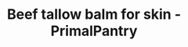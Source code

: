 ---
title: "Beef tallow balm for skin - PrimalPantry"
description: "Achieve a natural glow without the chemical nasties using beef tallow balm for skin from PrimalPantry"
type: custom
layout: products/powder-v1
balm-or-lav-60ml: price_1QKTaPFZRwx5tlYm5Eja3cDN
balm-or-ros-60ml: price_1QKTaPFZRwx5tlYmKaucrO1T
balm-or-neu-60ml: price_1QQFC1FZRwx5tlYmO05jTBP3
balm-or-van-60ml: price_1QKTaPFZRwx5tlYmkY0ItNsh
balm-or-patch-60ml: price_1QKTaPFZRwx5tlYmDHGwepLz
balm-or-orang-60ml: price_1QKTaPFZRwx5tlYmfBkYKLf5
balm-or-cedar-60ml: price_1QKTaPFZRwx5tlYmAwrOu4TS
balm-or-frank-60ml: price_1QKlwqFZRwx5tlYmBXKLp3kq
balm-or-vanrose-60ml: price_1QOcCmFZRwx5tlYmwqeC4IM0
balm-or-lav-100ml: price_1QQiXwFZRwx5tlYmpDHRxCBF
balm-or-ros-100ml: price_1QQiYkFZRwx5tlYmupY53HRo
balm-or-neu-100ml: price_1QQiZ1FZRwx5tlYmzHxpHRKW
balm-or-van-100ml: price_1QQiZFFZRwx5tlYmUWckttaJ
balm-or-patch-100ml: price_1QQiZQFZRwx5tlYmUvgb4wxU
balm-or-orang-100ml: price_1QQiZbFZRwx5tlYmmVSuFcrl
balm-or-cedar-100ml: price_1QQiZkFZRwx5tlYmMNiYqfXa
balm-or-frank-100ml: price_1QQiZxFZRwx5tlYmNuzkQEuL
balm-or-vanrose-100ml: price_1QQiW3FZRwx5tlYmy1SjewwV
balm-or-lav-175ml: price_1QKTaPFZRwx5tlYmmjolYXJw
balm-or-ros-175ml: price_1QKTaOFZRwx5tlYmYmwQS19W
balm-or-neu-175ml: price_1QKTaOFZRwx5tlYmJczAEf5i
balm-or-van-175ml: price_1QKTaOFZRwx5tlYm7DzWyBsq
balm-or-patch-175ml: price_1QKTaOFZRwx5tlYmiBVIpdAI
balm-or-orang-175ml: price_1QKTaOFZRwx5tlYmzY7OSyRN
balm-or-cedar-175ml: price_1QKTaOFZRwx5tlYmwFBJyYxW
balm-or-frank-175ml: price_1QKlxUFZRwx5tlYmdfMj85Ws
balm-or-vanrose-175ml: price_1QOcDOFZRwx5tlYmN21dnwQL
balm-or-lav-200ml: price_1QKTaOFZRwx5tlYmxTDKdi7P
balm-or-ros-200ml: price_1QKTaOFZRwx5tlYmqAqobRPz
balm-or-neu-200ml: price_1QKTaOFZRwx5tlYmgC5OP4jn
balm-or-van-200ml: price_1QKTaOFZRwx5tlYmLYwCx7kI
balm-or-patch-200ml: price_1QKTaOFZRwx5tlYmVxjsbq8x
balm-or-orang-200ml: price_1QKTaOFZRwx5tlYmg2BMW4LR
balm-or-cedar-200ml: price_1QKTaOFZRwx5tlYmhF12AHkv
balm-or-frank-200ml: price_1QKlyCFZRwx5tlYmAYJxQcJc
balm-or-vanrose-200ml: price_1QOcDcFZRwx5tlYmcOwNZTbN
balm-or-lav-60ml-sub-qtr: price_1QRNxhFZRwx5tlYm1avxXIF0
balm-or-ros-60ml-sub-qtr: price_1QRNy3FZRwx5tlYmPQk4aEki
balm-or-neu-60ml-sub-qtr: price_1QRNzDFZRwx5tlYmG3mvDnC9
balm-or-van-60ml-sub-qtr: price_1QRO0WFZRwx5tlYm8cuuApBI
balm-or-patch-60ml-sub-qtr: price_1QRO0qFZRwx5tlYmYpN2heYN
balm-or-orang-60ml-sub-qtr: price_1QRO1CFZRwx5tlYmvTfVsKtY
balm-or-cedar-60ml-sub-qtr: price_1QRO1UFZRwx5tlYmRfEwxeKP
balm-or-frank-60ml-sub-qtr: price_1QRO1lFZRwx5tlYmFZIvFIca
balm-or-lav-100ml-sub-qtr: price_1QRO4pFZRwx5tlYmgQe2lIZa
balm-or-ros-100ml-sub-qtr: price_1QRO5BFZRwx5tlYmKNbNy9hH
balm-or-neu-100ml-sub-qtr: price_1QRO5aFZRwx5tlYmOJPzwbfh
balm-or-van-100ml-sub-qtr: price_1QRO6ZFZRwx5tlYm8BBDBgr1
balm-or-patch-100ml-sub-qtr: price_1QRO6pFZRwx5tlYmG0eScoFu
balm-or-orang-100ml-sub-qtr: price_1QRO76FZRwx5tlYm2Xcj63mE
balm-or-cedar-100ml-sub-qtr: price_1QRO7OFZRwx5tlYmf3IXSX6A
balm-or-frank-100ml-sub-qtr: price_1QRO7gFZRwx5tlYmBig5FRre
balm-or-vanrose-100ml-sub-qtr: price_1QRO7tFZRwx5tlYmKpEab7xE
balm-or-lav-175ml-sub-qtr: price_1QRO89FZRwx5tlYmRlzmpjyp
balm-or-ros-175ml-sub-qtr: price_1QRO8eFZRwx5tlYmSFAB9kbH
balm-or-neu-175ml-sub-qtr: price_1QRO8tFZRwx5tlYmxyE0Wk1l
balm-or-van-175ml-sub-qtr: price_1QRO9BFZRwx5tlYmv2aPuNz1
balm-or-patch-175ml-sub-qtr: price_1QRO9gFZRwx5tlYmfPT7Ia9f
balm-or-orang-175ml-sub-qtr: price_1QROA1FZRwx5tlYmZMSiVERO
balm-or-cedar-175ml-sub-qtr: price_1QROAIFZRwx5tlYm0kNKkEkR
balm-or-frank-175ml-sub-qtr: price_1QROAnFZRwx5tlYm7drt2Tms
balm-or-lav-200ml-sub-qtr: price_1QROB1FZRwx5tlYmRBe6gdwj
balm-or-ros-200ml-sub-qtr: price_1QROBGFZRwx5tlYmEPHKBWW6
balm-or-neu-200ml-sub-qtr: price_1QROBUFZRwx5tlYmyMCfRBd8
balm-or-van-200ml-sub-qtr: price_1QROBgFZRwx5tlYmFcc3jddJ
balm-or-patch-200ml-sub-qtr: price_1QROC6FZRwx5tlYmwN8d07p6
balm-or-orang-200ml-sub-qtr: price_1QROBtFZRwx5tlYmHsQqD788
balm-or-cedar-200ml-sub-qtr: price_1QROCfFZRwx5tlYm9Ra8x03E
balm-or-frank-200ml-sub-qtr: price_1QROCsFZRwx5tlYmPFeKgVYB
balm-or-lav-60ml-sub-mth: price_1QROE0FZRwx5tlYmMDRLJZQX
balm-or-ros-60ml-sub-mth: price_1QROECFZRwx5tlYmHsQxys7k
balm-or-neu-60ml-sub-mth: price_1QROELFZRwx5tlYmNRfAn7fJ
balm-or-van-60ml-sub-mth: price_1QROEVFZRwx5tlYmOSwibH6i
balm-or-patch-60ml-sub-mth: price_1QROEfFZRwx5tlYmfSJvjHs0
balm-or-orang-60ml-sub-mth: price_1QROEqFZRwx5tlYmuPASG842
balm-or-cedar-60ml-sub-mth: price_1QROEzFZRwx5tlYmU9qE4WvU
balm-or-frank-60ml-sub-mth: price_1QROFCFZRwx5tlYmNwSkxWuI
balm-or-lav-100ml-sub-mth: price_1QROFNFZRwx5tlYmVu3kqGEs
balm-or-ros-100ml-sub-mth: price_1QROFZFZRwx5tlYmHhuHYEII
balm-or-neu-100ml-sub-mth: price_1QROFjFZRwx5tlYmxAAhkv72
balm-or-van-100ml-sub-mth: price_1QROFsFZRwx5tlYmvRvF0xB1
balm-or-patch-100ml-sub-mth: price_1QROG1FZRwx5tlYml8vqFOPk
balm-or-orang-100ml-sub-mth: price_1QROGBFZRwx5tlYmyB0tEcIb
balm-or-cedar-100ml-sub-mth: price_1QROGIFZRwx5tlYmWZiROyuY
balm-or-frank-100ml-sub-mth: price_1QROGQFZRwx5tlYmFiQujb8G
balm-or-vanrose-100ml-sub-mth: price_1QROGXFZRwx5tlYmwzpGIqxA
balm-or-lav-175ml-sub-mth: price_1QROGkFZRwx5tlYmG7nStyJ3
balm-or-ros-175ml-sub-mth: price_1QROGrFZRwx5tlYmBWi6Unt1
balm-or-neu-175ml-sub-mth: price_1QROH2FZRwx5tlYmF4o6UmQf
balm-or-van-175ml-sub-mth: price_1QROJlFZRwx5tlYmmCNNl7hk
balm-or-patch-175ml-sub-mth: price_1QROJuFZRwx5tlYmLV4xkf68
balm-or-orang-175ml-sub-mth: price_1QROK1FZRwx5tlYmNCN5ycg6
balm-or-cedar-175ml-sub-mth: price_1QROK9FZRwx5tlYmr4yAoZsp
balm-or-frank-175ml-sub-mth: price_1QROKIFZRwx5tlYmeMZRUxJh
balm-or-lav-200ml-sub-mth: price_1QROKVFZRwx5tlYm4tlcfW6D
balm-or-ros-200ml-sub-mth: price_1QROKmFZRwx5tlYmXQY85n4S
balm-or-neu-200ml-sub-mth: price_1QROKyFZRwx5tlYmxsSJ6NlL
balm-or-van-200ml-sub-mth: price_1QROL7FZRwx5tlYmXL7EQ2nY
balm-or-patch-200ml-sub-mth: price_1QROLFFZRwx5tlYmwo7R9R9e
balm-or-orang-200ml-sub-mth: price_1QROLRFZRwx5tlYmWbr1PnEM
balm-or-cedar-200ml-sub-mth: price_1QROLeFZRwx5tlYmUrNTu8xX
balm-or-frank-200ml-sub-mth: price_1QROLlFZRwx5tlYmNhk8WBwf
balm-or-lav-60ml-3pk: price_1QROT1FZRwx5tlYm80eGpgfV
balm-or-ros-60ml-3pk: price_1QROTBFZRwx5tlYmN99KDJCh
balm-or-neu-60ml-3pk: price_1QROTLFZRwx5tlYmk11CC9MI
balm-or-van-60ml-3pk: price_1QROTkFZRwx5tlYmCi4ZNhSq
balm-or-patch-60ml-3pk: price_1QROTsFZRwx5tlYmpSOYn3tQ
balm-or-orang-60ml-3pk: price_1QROU4FZRwx5tlYmL7BtknmE
balm-or-cedar-60ml-3pk: price_1QROUCFZRwx5tlYmH2bJkdBC
balm-or-frank-60ml-3pk: price_1QROUKFZRwx5tlYmXqwpn03v
balm-or-lav-100ml-3pk: price_1QROUSFZRwx5tlYmRiMe52Lb
balm-or-ros-100ml-3pk: price_1QROUeFZRwx5tlYmA84xNNfl
balm-or-neu-100ml-3pk: price_1QROUmFZRwx5tlYmAr1RKI7K
balm-or-van-100ml-3pk: price_1QROUvFZRwx5tlYmqJNRmf9R
balm-or-patch-100ml-3pk: price_1QROV9FZRwx5tlYm0PzLIKys
balm-or-orang-100ml-3pk: price_1QROVPFZRwx5tlYmxPXtSpQJ
balm-or-cedar-100ml-3pk: price_1QROVWFZRwx5tlYmPfEGyZgM
balm-or-frank-100ml-3pk: price_1QROVeFZRwx5tlYmIH77OTeC
balm-or-vanrose-100ml-3pk: price_1QROVoFZRwx5tlYmuGtydF8e
balm-or-lav-175ml-3pk: price_1QROVwFZRwx5tlYmhIxPJ2nI
balm-or-ros-175ml-3pk: price_1QROW5FZRwx5tlYmiwY6kDgp
balm-or-neu-175ml-3pk: price_1QROWDFZRwx5tlYm8HWAgVE2
balm-or-van-175ml-3pk: price_1QROWLFZRwx5tlYmUjIZu4jw
balm-or-patch-175ml-3pk: price_1QROWVFZRwx5tlYmcBMCqKeZ
balm-or-orang-175ml-3pk: price_1QROWcFZRwx5tlYmU9TilUFT
balm-or-cedar-175ml-3pk: price_1QROWkFZRwx5tlYm6apXHzuS
balm-or-frank-175ml-3pk: price_1QROWtFZRwx5tlYmJwPGPiu2
balm-or-lav-200ml-3pk: price_1QROX0FZRwx5tlYmYk5jcFmO
balm-or-ros-200ml-3pk: price_1QROX8FZRwx5tlYm6E1HH73k
balm-or-neu-200ml-3pk: price_1QROXIFZRwx5tlYmkeEXImd2
balm-or-van-200ml-3pk: price_1QROXSFZRwx5tlYmWddPkeoO
balm-or-patch-200ml-3pk: price_1QROXdFZRwx5tlYmByHWbzO2
balm-or-orang-200ml-3pk: price_1QROXlFZRwx5tlYmOXb9CN0c
balm-or-cedar-200ml-3pk: price_1QROXxFZRwx5tlYmee7TcBlV
balm-or-frank-200ml-3pk: price_1QROY7FZRwx5tlYmvTtDc5xt
wipe: true
---